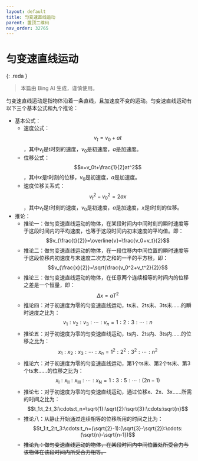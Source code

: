 ```yaml
---
layout: default
title: 匀变速直线运动
parent: 置顶二维码
nav_order: 32765
---
```

<script src="https://polyfill.io/v3/polyfill.min.js?features=es6"></script>
<script id="MathJax-script" async src="https://cdn.jsdelivr.net/npm/mathjax@3/es5/tex-mml-chtml.js"></script>
<script> 
MathJax = {
  tex: {
    inlineMath: [['$', '$']],
    processEscapes: true
  }
};
</script>


# 匀变速直线运动

{: .reda }
> 本篇由 Bing AI 生成，谨慎使用。


匀变速直线运动是指物体沿着一条直线，且加速度不变的运动。匀变速直线运动有以下三个基本公式和九个推论：

- 基本公式：
    * 速度公式：$$v_t=v_0+at$$，其中$v_t$是t时刻的速度，$v_0$是初速度，$a$是加速度。
    * 位移公式：$$x=v_0t+\frac{1}{2}at^2$$，其中$x$是t时刻的位移，$v_0$是初速度，$a$是加速度。
    * 速度位移关系式：$$v_t^2-v_0^2=2ax$$，其中$v_t$是t时刻的速度，$v_0$是初速度，$a$是加速度，$x$是t时刻的位移。
- 推论：
    * 推论一：做匀变速直线运动的物体，在某段时间内中间时刻的瞬时速度等于这段时间内的平均速度，也等于这段时间内初末速度的平均值。即：$$v_{\frac{t}{2}}=\overline{v}=\frac{v_0+v_t}{2}$$
    * 推论二：做匀变速直线运动的物体，在一段位移内中间位置的瞬时速度等于这段位移内初速度与末速度二次方之和的一半的平方根，即：$$v_{\frac{x}{2}}=\sqrt{\frac{v_0^2+v_t^2}{2}}$$
    * 推论三：做匀变速直线运动的物体，在任意两个连续相等的时间内的位移之差是一个恒量，即：$$\Delta x=aT^2$$
    * 推论四：对于初速度为零的匀变速直线运动，ts末、2ts末、3ts末……的瞬时速度之比为：$$v_1:v_2:v_3:\cdots:v_n=1:2:3:\cdots:n$$
    * 推论五：对于初速度为零的匀变速直线运动，ts内、2ts内、3ts内……的位移之比为：$$x_1:x_2:x_3:\cdots:x_n=1^2:2^2:3^2:\cdots:n^2$$
    * 推论六：对于初速度为零的匀变速直线运动，第1个ts末、第2个ts末、第3个ts末……的位移之比为：$$x_{\mathrm{I}}:x_{\mathrm{II}}:x_{\mathrm{III}}:\cdots:x_{\mathrm{N}}=1:3:5:\cdots:(2n-1)$$
    * 推论七：对于初速度为零的匀变速直线运动，通过位移x、2x、3x……所需的时间之比为：$$t_1:t_2:t_3:\cdots:t_n=\sqrt{1}:\sqrt{2}:\sqrt{3}:\cdots:\sqrt{n}$$
    * 推论八：从静止开始通过连续相等的位移所用的时间之比为：$$t_1:t_2:t_3:\cdots:t_n=(\sqrt{2}-1):(\sqrt{3}-\sqrt{2}):\cdots:(\sqrt{n}-\sqrt{n-1})$$
    * ~~推论九：做匀变速直线运动的物体，在某段时间内中间位置处所受合力与该物体在该段时间内所受合力相等。~~
